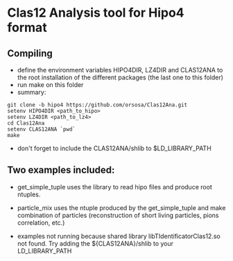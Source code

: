 # Clas12 Analysis tool for Hipo4 format
## Compiling
- define the environment variables HIPO4DIR, LZ4DIR and CLAS12ANA to the root installation of the different packages (the last one to this folder)
- run make on this folder
- summary:
```
git clone -b hipo4 https://github.com/orsosa/Clas12Ana.git
setenv HIPO4DIR <path_to_hipo>
setenv LZ4DIR <path_to_lz4>
cd Clas12Ana
setenv CLAS12ANA `pwd`
make
```
- don't forget to include the CLAS12ANA/shlib to $LD_LIBRARY_PATH

## Two examples included:

- get_simple_tuple uses the library to read hipo files and produce root ntuples.
- particle_mix uses the ntuple produced by the get_simple_tuple and make combination of particles (reconstruction of short living particles, pions correlation, etc.)


- examples not running because shared library libTIdentificatorClas12.so not found. Try adding the ${CLAS12ANA}/shlib to your LD_LIBRARY_PATH
